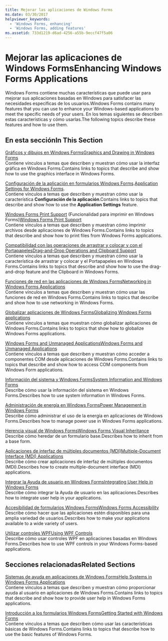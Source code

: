 ```yaml
---
title: Mejorar las aplicaciones de Windows Forms
ms.date: 03/30/2017
helpviewer_keywords:
  - 'Windows Forms, enhancing'
  - 'Windows Forms, adding features'
ms.assetid: 733d1219-d6ad-4256-a55b-9eccf47f5a06
---
```

# <a name="enhancing-windows-forms-applications"></a><span data-ttu-id="8b634-102">Mejorar las aplicaciones de Windows Forms</span><span class="sxs-lookup"><span data-stu-id="8b634-102">Enhancing Windows Forms Applications</span></span>
<span data-ttu-id="8b634-103">Windows Forms contiene muchas características que puede usar para mejorar sus aplicaciones basadas en Windows para satisfacer las necesidades específicas de los usuarios.</span><span class="sxs-lookup"><span data-stu-id="8b634-103">Windows Forms contains many features that you can use to enhance your Windows-based applications to meet the specific needs of your users.</span></span> <span data-ttu-id="8b634-104">En los temas siguientes se describen estas características y cómo usarlas.</span><span class="sxs-lookup"><span data-stu-id="8b634-104">The following topics describe these features and how to use them.</span></span>  
  
## <a name="in-this-section"></a><span data-ttu-id="8b634-105">En esta sección</span><span class="sxs-lookup"><span data-stu-id="8b634-105">In This Section</span></span>  
 [<span data-ttu-id="8b634-106">Gráficos y dibujos en Windows Forms</span><span class="sxs-lookup"><span data-stu-id="8b634-106">Graphics and Drawing in Windows Forms</span></span>](graphics-and-drawing-in-windows-forms.md)  
 <span data-ttu-id="8b634-107">Contiene vínculos a temas que describen y muestran cómo usar la interfaz gráfica en Windows Forms.</span><span class="sxs-lookup"><span data-stu-id="8b634-107">Contains links to topics that describe and show how to use the graphics interface in Windows Forms.</span></span>  
  
 <span data-ttu-id="8b634-108">[Configuración de la aplicación en formularios Windows Forms](application-settings-for-windows-forms.md).</span><span class="sxs-lookup"><span data-stu-id="8b634-108">[Application Settings for Windows Forms](application-settings-for-windows-forms.md).</span></span>  
 <span data-ttu-id="8b634-109">Contiene vínculos a temas que describen y muestran cómo usar la característica **Configuración de la aplicación**.</span><span class="sxs-lookup"><span data-stu-id="8b634-109">Contains links to topics that describe and show how to use the **Application Settings** feature.</span></span>  
  
 <span data-ttu-id="8b634-110">[Windows Forms Print Support](windows-forms-print-support.md) (Funcionalidad para imprimir en Windows Forms)</span><span class="sxs-lookup"><span data-stu-id="8b634-110">[Windows Forms Print Support](windows-forms-print-support.md)</span></span>  
 <span data-ttu-id="8b634-111">Contiene vínculos a temas que describen y muestran cómo imprimir archivos desde aplicaciones de Windows Forms.</span><span class="sxs-lookup"><span data-stu-id="8b634-111">Contains links to topics that describe and show how to print files from Windows Forms applications.</span></span>  
  
 [<span data-ttu-id="8b634-112">Compatibilidad con las operaciones de arrastrar y colocar y con el Portapapeles</span><span class="sxs-lookup"><span data-stu-id="8b634-112">Drag-and-Drop Operations and Clipboard Support</span></span>](drag-and-drop-operations-and-clipboard-support.md)  
 <span data-ttu-id="8b634-113">Contiene vínculos a temas que describen y muestran cómo usar la característica de arrastrar y colocar y el Portapapeles en Windows Forms.</span><span class="sxs-lookup"><span data-stu-id="8b634-113">Contains links to topics that describe and show how to use the drag-and-drop feature and the Clipboard in Windows Forms.</span></span>  
  
 [<span data-ttu-id="8b634-114">Funciones de red en las aplicaciones de Windows Forms</span><span class="sxs-lookup"><span data-stu-id="8b634-114">Networking in Windows Forms Applications</span></span>](networking-in-windows-forms-applications.md)  
 <span data-ttu-id="8b634-115">Contiene vínculos a temas que describen y muestran cómo usar las funciones de red en Windows Forms.</span><span class="sxs-lookup"><span data-stu-id="8b634-115">Contains links to topics that describe and show how to use networking in Windows Forms.</span></span>  
  
 [<span data-ttu-id="8b634-116">Globalizar aplicaciones de Windows Forms</span><span class="sxs-lookup"><span data-stu-id="8b634-116">Globalizing Windows Forms applications</span></span>](globalizing-windows-forms.md)  
 <span data-ttu-id="8b634-117">Contiene vínculos a temas que muestran cómo globalizar aplicaciones de Windows Forms.</span><span class="sxs-lookup"><span data-stu-id="8b634-117">Contains links to topics that show how to globalize Windows Forms applications.</span></span>  
  
 [<span data-ttu-id="8b634-118">Windows Forms and Unmanaged Applications</span><span class="sxs-lookup"><span data-stu-id="8b634-118">Windows Forms and Unmanaged Applications</span></span>](windows-forms-and-unmanaged-applications.md)  
 <span data-ttu-id="8b634-119">Contiene vínculos a temas que describen y muestran cómo acceder a componentes COM desde aplicaciones de Windows Forms.</span><span class="sxs-lookup"><span data-stu-id="8b634-119">Contains links to topics that describe and show how to access COM components from Windows Form applications.</span></span>  
  
 [<span data-ttu-id="8b634-120">Información del sistema y Windows Forms</span><span class="sxs-lookup"><span data-stu-id="8b634-120">System Information and Windows Forms</span></span>](system-information-and-windows-forms.md)  
 <span data-ttu-id="8b634-121">Describe cómo usar la información del sistema en Windows Forms.</span><span class="sxs-lookup"><span data-stu-id="8b634-121">Describes how to use system information in Windows Forms.</span></span>  
  
 [<span data-ttu-id="8b634-122">Administración de energía en Windows Forms</span><span class="sxs-lookup"><span data-stu-id="8b634-122">Power Management in Windows Forms</span></span>](power-management-in-windows-forms.md)  
 <span data-ttu-id="8b634-123">Describe cómo administrar el uso de la energía en aplicaciones de Windows Forms.</span><span class="sxs-lookup"><span data-stu-id="8b634-123">Describes how to manage power use in Windows Forms applications.</span></span>  
  
 [<span data-ttu-id="8b634-124">Herencia visual de Windows Forms</span><span class="sxs-lookup"><span data-stu-id="8b634-124">Windows Forms Visual Inheritance</span></span>](windows-forms-visual-inheritance.md)  
 <span data-ttu-id="8b634-125">Describe cómo heredar de un formulario base.</span><span class="sxs-lookup"><span data-stu-id="8b634-125">Describes how to inherit from a base form.</span></span>  
  
 [<span data-ttu-id="8b634-126">Aplicaciones de interfaz de múltiples documentos (MDI)</span><span class="sxs-lookup"><span data-stu-id="8b634-126">Multiple-Document Interface (MDI) Applications</span></span>](multiple-document-interface-mdi-applications.md)  
 <span data-ttu-id="8b634-127">Describe cómo crear aplicaciones de interfaz de múltiples documentos (MDI).</span><span class="sxs-lookup"><span data-stu-id="8b634-127">Describes how to create multiple-document interface (MDI) applications.</span></span>  
  
 [<span data-ttu-id="8b634-128">Integrar la Ayuda de usuario en Windows Forms</span><span class="sxs-lookup"><span data-stu-id="8b634-128">Integrating User Help in Windows Forms</span></span>](integrating-user-help-in-windows-forms.md)  
 <span data-ttu-id="8b634-129">Describe cómo integrar la Ayuda de usuario en las aplicaciones.</span><span class="sxs-lookup"><span data-stu-id="8b634-129">Describes how to integrate user help in your applications.</span></span>  
  
 [<span data-ttu-id="8b634-130">Accesibilidad de formularios Windows Forms</span><span class="sxs-lookup"><span data-stu-id="8b634-130">Windows Forms Accessibility</span></span>](windows-forms-accessibility.md)  
 <span data-ttu-id="8b634-131">Describe cómo hacer que las aplicaciones estén disponibles para una amplia variedad de usuarios.</span><span class="sxs-lookup"><span data-stu-id="8b634-131">Describes how to make your applications available to a wide variety of users.</span></span>  
  
 [<span data-ttu-id="8b634-132">Utilizar controles WPF</span><span class="sxs-lookup"><span data-stu-id="8b634-132">Using WPF Controls</span></span>](using-wpf-controls.md)  
 <span data-ttu-id="8b634-133">Describe cómo usar controles WPF en aplicaciones basadas en Windows Forms.</span><span class="sxs-lookup"><span data-stu-id="8b634-133">Describes how to use WPF controls in your Windows Forms-based applications.</span></span>  
  
## <a name="related-sections"></a><span data-ttu-id="8b634-134">Secciones relacionadas</span><span class="sxs-lookup"><span data-stu-id="8b634-134">Related Sections</span></span>  
 [<span data-ttu-id="8b634-135">Sistemas de ayuda en aplicaciones de Windows Forms</span><span class="sxs-lookup"><span data-stu-id="8b634-135">Help Systems in Windows Forms Applications</span></span>](help-systems-in-windows-forms-applications.md)  
 <span data-ttu-id="8b634-136">Contiene vínculos a temas que describen y muestran cómo proporcionar ayuda al usuario en aplicaciones de Windows Forms.</span><span class="sxs-lookup"><span data-stu-id="8b634-136">Contains links to topics that describe and show how to provide user help in Windows Forms applications.</span></span>  
  
 [<span data-ttu-id="8b634-137">Introducción a los formularios Windows Forms</span><span class="sxs-lookup"><span data-stu-id="8b634-137">Getting Started with Windows Forms</span></span>](../getting-started-with-windows-forms.md)  
 <span data-ttu-id="8b634-138">Contiene vínculos a temas que describen cómo usar las características básicas de Windows Forms.</span><span class="sxs-lookup"><span data-stu-id="8b634-138">Contains links to topics that describe how to use the basic features of Windows Forms.</span></span>
